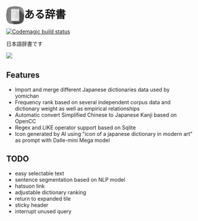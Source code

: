<h1><img align="left" src="icon.png" width="48px">ある辞書</h1>

[![Codemagic build status](https://api.codemagic.io/apps/62d0c7c9b2128b2e5dbb1002/62d0c7c9b2128b2e5dbb1001/status_badge.svg)](https://codemagic.io/apps/62d0c7c9b2128b2e5dbb1002/62d0c7c9b2128b2e5dbb1001/latest_build) 

日本語辞書です

<img src="https://user-images.githubusercontent.com/14357110/180193393-b4178547-ada3-4fe8-bcbb-28ce752cdd46.png" width="300">

## Features
- Import and merge different Japanese dictionaries data used by yomichan
- Frequency rank based on several independent corpus data and dictionary weight as well as empirical relationships
- Automatic convert Simplified Chinese to Japanese Kanji based on OpenCC
- Regex and LIKE operator support based on Sqlite
- Icon generated by AI using "icon of a japanese dictionary in modern art" as prompt with Dalle-mini Mega model

## TODO
- easy selectable text
- sentence segmentation based on NLP model
- hatsuon link
- adjustable dictionary ranking
- return to expanded tile
- sticky header
- interrupt unused query
